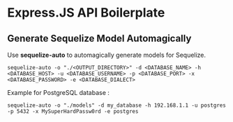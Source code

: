 # Express.JS API Boilerplate

## Generate Sequelize Model Automagically

Use **sequelize-auto** to automagically generate models for Sequelize.

```
sequelize-auto -o "./<OUTPUT_DIRECTORY>" -d <DATABASE_NAME> -h <DATABASE_HOST> -u <DATABASE_USERNAME> -p <DATABASE_PORT> -x <DATABASE_PASSWORD> -e <DATABASE_DIALECT>
```

Example for PostgreSQL database :

```
sequelize-auto -o "./models" -d my_database -h 192.168.1.1 -u postgres -p 5432 -x MySuperHardPassw0rd -e postgres
```
